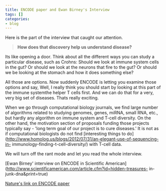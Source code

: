 ```yaml
---
title: ENCODE paper and Ewan Birney's Interview
tags: []
categories:
- blog
---
```

Here is the part of the interview that caught our attention.
<!--more-->

> **How does that discovery help us understand disease?**

Its like opening a door. Think about all the different ways you can study a
particular disease, such as Crohns: Should we look at immune system cells in
the gut? Or should we look at the neurons that fire to the gut? Or should we
be looking at the stomach and how it does something else?

All those are options. Now suddenly ENCODE is letting you examine those
options and say, Well, I really think you should start by looking at this part
of the immune systemthe helper T cells first. And we can do that for a very,
very big set of diseases. Thats really exciting.

When we go through computational biology journals, we find large number of
algorithms related to studying genomes, genes, miRNA, small RNA, etc., but
hardly any algorithm on immune system and T-cell diversity. On the other hand,
the motivation section of proposals funding those projects typically say -
'long term goal of our project is to cure diseases.' It is not as if
computational biologists do not find [interesting things to
do](http://www.homolog.us/blogs/2012/07/31/an-elegant-use-of-sequencing-in-
immunology-finding-t-cell-diversity/) with T-cell data.

We will turn off the rant mode and let you read the whole interview.

[Ewan Birney' interview on ENCODE in Scientific
American](http://www.scientificamerican.com/article.cfm?id=hidden-treasures-
in-junk-dna&print=true)

[Nature's link on ENCODE
paper](http://www.nature.com/nature/journal/v489/n7414/full/489045a.html)

